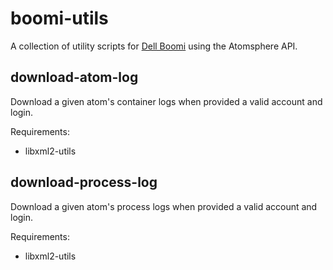 # boomi-utils
A collection of utility scripts for [Dell Boomi](https://boomi.com/) using the Atomsphere API.

## download-atom-log
Download a given atom's container logs when provided a valid account and login.

Requirements:
* libxml2-utils

## download-process-log
Download a given atom's process logs when provided a valid account and login.

Requirements:
* libxml2-utils

